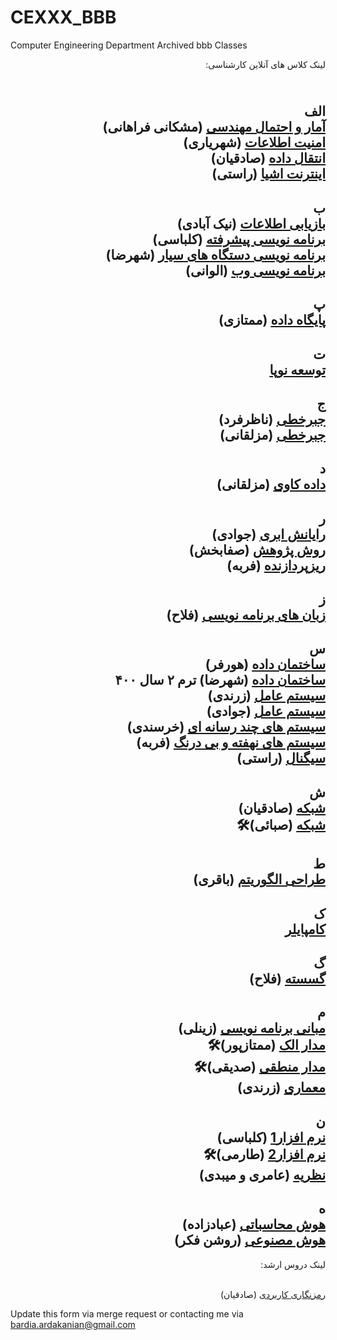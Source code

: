 # CEXXX_BBB
Computer Engineering Department Archived bbb Classes

<div dir="rtl">
لینک کلاس های آنلاین کارشناسی:

<br>الف
<br> [آمار و احتمال مهندسی](https://drive.google.com/drive/folders/1te8FrcyPBaXMTrt991kCYH0_uA3Eq09p?usp=sharing) (مشکانی فراهانی)
<br> [امنیت اطلاعات](https://docs.google.com/document/d/1XtATuBoH2kE8S2dViHHs7HbBX_4shx1dzVwpfQd17ho/edit) (شهریاری)
<br> [انتقال داده](https://docs.google.com/document/d/1YdqcFQm67XwE3vuTJJ5WwAsmiNfQnanEVUnY7fgmytA/edit?usp=sharing) (صادقیان)
<br> [اینترنت اشیا](https://docs.google.com/document/d/1iS6exdzO0EWxYJm0qe6Mu7rPaTgiiAf57G0PFfoEwqQ/edit?usp=sharing) (راستی)
---
  ب
<br> [بازیابی اطلاعات](https://docs.google.com/document/d/1PB2taBTb4lM3TJc1HmJ7dWxNC3NIa0WoVdasqfQOkb8/edit?usp=sharing) (نیک آبادی)
<br> [برنامه نویسی پیشرفته](https://docs.google.com/document/d/15as91mtcNRio1QIwz7XYR4bEwRM_cPUMOrtetSGxnjU/edit?usp=drivesdk) (کلباسی)
<br> [برنامه نویسی دستگاه های سیار](https://docs.google.com/document/d/18MyTjrGicSXAU13CIfMFjf8_om-GFYf3jcJqPFyV1P8/edit?usp=sharing) (شهرضا)
<br> [برنامه نویسی وب](https://docs.google.com/document/d/1bHcoShMyXOxxQP2wgb62F7Ats5Oc2sFTXq934nywOt8/edit?usp=sharing) (الوانی)
---
  پ
<br> [پایگاه داده](https://docs.google.com/document/d/1b377V79bIA0A5wRqWbXyIm2_ufq2VmWoFA48_2s09is/edit?usp=sharing) (ممتازی)
---
  ت
<br> [توسعه نوپا]()
---
  ج
<br> [جبرخطی](https://docs.google.com/document/d/1m_1jjv8nbTIEkyHZFYhHLfTOtkkT06S8EUu2T5l8OsY/edit?usp=sharing) (ناظرفرد)
<br> [جبرخطی](https://docs.google.com/document/d/1y0Ht2ey8nfbCftDBJttkiLsM7menys4kHLovt95KW-8/edit?usp=drivesdk) (مزلقانی)
---
  د
<br> [داده کاوی](https://docs.google.com/document/d/1cvQbmxkzMuzDkx1u4aTjY-HOglNK5i9FBaF21cTFTcY/edit?usp=sharing) (مزلقانی)
---
  ر
<br> [رایانش ابری](https://docs.google.com/document/d/1biwzaG3gBYL2-aikl8IHGHaWANzhfBga9ZkYoq1quQ4/edit?usp=sharing) (جوادی)
<br> [روش پژوهش](https://docs.google.com/document/d/18hssihngavEWBAE-XS9fVUGYX_fsO5aXNh-uxBTJ8Sw/edit?usp=sharing) (صفابخش)
<br> [ریزپردازنده](https://docs.google.com/document/d/1fdnvwLEtmTMHI7R3Kt0ocWxB-xhIGP879tCp8Kb1QK8/edit?usp=sharing) (فربه)
---
  ز
<br> [زبان های برنامه نویسی](https://docs.google.com/document/d/1uuMKRgFZUGcXPnnwLcjrv-d5LasxFC64a7dwooA47Q4/edit?usp=drivesdk) (فلاح)
---
  س
<br> [ساختمان داده](https://docs.google.com/document/d/1mvQjllr6bh_rTnq3MojY4hUURcyFi4BJ5qZS4X6aP4Y/edit?usp=sharing) (هورفر)
<br> [ساختمان داده](https://docs.google.com/document/d/1Ne_vgMFdQLGOwKQxoplr3oX3CKs9s7Thd3HMzwjZY0U/edit?usp=drivesdk) (شهرضا) ترم ۲ سال ۴۰۰
<br> [سیستم عامل](https://docs.google.com/document/d/1VE6Gb_b0c22dBdm-R2Hxo_0gjYAiKUnF0x9o8vYp5e4/edit?usp=drivesdk) (زرندی)
<br> [سیستم عامل](https://docs.google.com/document/d/1QX1MlCAgpM0orJt_TUv541_ccSBR8lse5JZ2PHwcjcg/edit?usp=drivesdk) (جوادی)
<br> [سیستم های چند رسانه ای](https://docs.google.com/document/d/1LS0B4trKHnJ14v1t9K5YH2ktJNs3Tb85iYsmMBwvraU/edit?usp=sharing) (خرسندی)
<br> [سیستم های نهفته و بی درنگ](https://docs.google.com/document/d/1pOngbbEV_qbmRVCjoKQI-vyio6Ju00s8JR1l53l0sME/edit?usp=sharing) (فربه)
<br> [سیگنال](https://docs.google.com/document/d/1efe-Q93YaBjHJv6xJrtywTHG_kvGlGPreunQjdMTluU/edit?usp=sharing) (راستی)
---
  ش
<br> [شبکه](https://docs.google.com/document/d/1r3oYy-hjze2wYVGCK7z6EZ8U9YhG4Gww9h-U2S5A9zk/edit?usp=sharing) (صادقیان)
<br> [شبکه](https://docs.google.com/document/d/1PUPgKsP3VXIZ1MqCHP3PrlqyEG_CNOC1680aXFOOKmU/edit?usp=sharing) (صبائی)🛠
---
  ط
<br> [طراحی الگوریتم](https://docs.google.com/document/d/1aVTd-dDAFXlXMX_OEaDrohzceU1nndiZhs-Dm-DubWE/edit?usp=sharing) (باقری)
---
  ک
<br> [کامپایلر]()
---
  گ
<br> [گسسته](https://docs.google.com/document/d/1ucUznbu5epQjyxl2tSaQqbRRrlMonYu_DltX8zC4N4A/edit?usp=drivesdk) (فلاح)
---
  م
<br> [مبانی برنامه نویسی](https://docs.google.com/document/d/1ecgQFdf4G3HO-AJ073U63V_1Cpc1FmUQd8wuN7M_o6o/edit?usp=sharing) (زینلی)
<br> [مدار الک](https://docs.google.com/document/d/1Rz_nlxzqpwrT9XCOokU32lmyrwZX19MNRff3RYlN4P4/edit?usp=sharing) (ممتازپور)🛠
<br> [مدار منطقی](https://docs.google.com/document/u/1/d/1BAzHKOKNHYEvRpslRu0GDhlX-kkvocxTdJnyJF6nb9w/mobilebasic) (صدیقی)🛠
<br> [معماری](https://docs.google.com/document/u/1/d/1DPAyYKh5bfWmi-hpVAWRKgSucPx2e2rkn268qnKUEeU/mobilebasic) (زرندی)
---
  ن
<br> [نرم افزار1](https://docs.google.com/document/d/1HnnIoVF69RKzJLAytEyWJl3vsZrkS5YMNvon37iQYIE/edit?usp=sharing) (کلباسی)
<br> [نرم افزار2](https://docs.google.com/document/d/18eLqOszW_nQrDPKZPZXum-KV6GU5pFLAmOWRV9EbOEM/edit?usp=sharing) (طارمی)🛠
<br> [نظریه](https://drive.google.com/drive/folders/1g38zoVYnKabhbOYypZxiEUQkwj4qTHsf) (عامری و میبدی)
---
ه
<br> [هوش محاسباتی](https://docs.google.com/document/d/1I9IUhbBaX1Nnut8bfiAFCvEYKscyUYcEoEeR5YKb5RU/edit?usp=sharing) (عبادزاده)
<br> [هوش مصنوعی](https://docs.google.com/document/d/1fpvoUaQc1NHMcvT3JEtyZL3KPa7HhmzhCb5E2PLt4lE/edit?usp=drivesdk) (روشن فکر)
---
  لینک دروس ارشد:

<br> [رمزنگاری کاربردی](https://docs.google.com/document/d/1s2qM_xmKLDo8XdrJBoQenRSYzlyO3fAgT5KC01gIzwo/edit?usp=drivesdk) (صادقیان)

</div>

Update this form via merge request or contacting me via bardia.ardakanian@gmail.com
